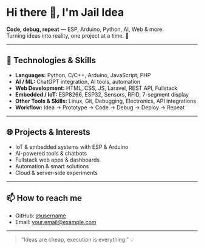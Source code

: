 # Hi there 👋, I'm Jail Idea

**Code, debug, repeat** — ESP, Arduino, Python, AI, Web & more.  
Turning ideas into reality, one project at a time. 🚀

---

## 🔧 Technologies & Skills
- **Languages:** Python, C/C++, Arduino, JavaScript, PHP
- **AI / ML:** ChatGPT integration, AI tools, automation
- **Web Development:** HTML, CSS, JS, Laravel, REST API, Fullstack
- **Embedded / IoT:** ESP8266, ESP32, Sensors, RFID, 7-segment display
- **Other Tools & Skills:** Linux, Git, Debugging, Electronics, API integrations
- **Workflow:** Idea → Prototype → Code → Debug → Deploy → Repeat

---

## 🌐 Projects & Interests
- IoT & embedded systems with ESP & Arduino  
- AI-powered tools & chatbots  
- Fullstack web apps & dashboards  
- Automation & smart solutions  
- Cloud & server-side experiments  

---

## 📫 How to reach me
- GitHub: [@username](https://github.com/username)
- Email: your.email@example.com

---

> “Ideas are cheap, execution is everything.” 💡
